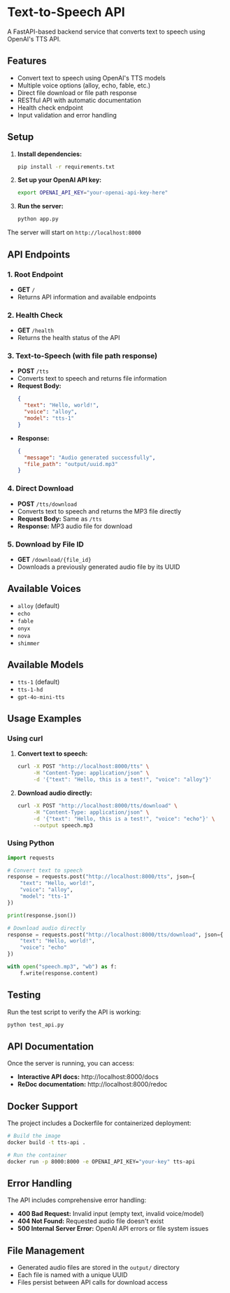 # Text-to-Speech API

A FastAPI-based backend service that converts text to speech using OpenAI's TTS API.

## Features

- Convert text to speech using OpenAI's TTS models
- Multiple voice options (alloy, echo, fable, etc.)
- Direct file download or file path response
- RESTful API with automatic documentation
- Health check endpoint
- Input validation and error handling

## Setup

1. **Install dependencies:**
   ```bash
   pip install -r requirements.txt
   ```

2. **Set up your OpenAI API key:**
   ```bash
   export OPENAI_API_KEY="your-openai-api-key-here"
   ```

3. **Run the server:**
   ```bash
   python app.py
   ```

The server will start on `http://localhost:8000`

## API Endpoints

### 1. Root Endpoint
- **GET** `/`
- Returns API information and available endpoints

### 2. Health Check
- **GET** `/health`
- Returns the health status of the API

### 3. Text-to-Speech (with file path response)
- **POST** `/tts`
- Converts text to speech and returns file information
- **Request Body:**
  ```json
  {
    "text": "Hello, world!",
    "voice": "alloy",
    "model": "tts-1"
  }
  ```
- **Response:**
  ```json
  {
    "message": "Audio generated successfully",
    "file_path": "output/uuid.mp3"
  }
  ```

### 4. Direct Download
- **POST** `/tts/download`
- Converts text to speech and returns the MP3 file directly
- **Request Body:** Same as `/tts`
- **Response:** MP3 audio file for download

### 5. Download by File ID
- **GET** `/download/{file_id}`
- Downloads a previously generated audio file by its UUID

## Available Voices

- `alloy` (default)
- `echo`
- `fable`
- `onyx`
- `nova`
- `shimmer`

## Available Models

- `tts-1` (default)
- `tts-1-hd`
- `gpt-4o-mini-tts`

## Usage Examples

### Using curl

1. **Convert text to speech:**
   ```bash
   curl -X POST "http://localhost:8000/tts" \
        -H "Content-Type: application/json" \
        -d '{"text": "Hello, this is a test!", "voice": "alloy"}'
   ```

2. **Download audio directly:**
   ```bash
   curl -X POST "http://localhost:8000/tts/download" \
        -H "Content-Type: application/json" \
        -d '{"text": "Hello, this is a test!", "voice": "echo"}' \
        --output speech.mp3
   ```

### Using Python

```python
import requests

# Convert text to speech
response = requests.post("http://localhost:8000/tts", json={
    "text": "Hello, world!",
    "voice": "alloy",
    "model": "tts-1"
})

print(response.json())

# Download audio directly
response = requests.post("http://localhost:8000/tts/download", json={
    "text": "Hello, world!",
    "voice": "echo"
})

with open("speech.mp3", "wb") as f:
    f.write(response.content)
```

## Testing

Run the test script to verify the API is working:

```bash
python test_api.py
```

## API Documentation

Once the server is running, you can access:
- **Interactive API docs:** http://localhost:8000/docs
- **ReDoc documentation:** http://localhost:8000/redoc

## Docker Support

The project includes a Dockerfile for containerized deployment:

```bash
# Build the image
docker build -t tts-api .

# Run the container
docker run -p 8000:8000 -e OPENAI_API_KEY="your-key" tts-api
```

## Error Handling

The API includes comprehensive error handling:
- **400 Bad Request:** Invalid input (empty text, invalid voice/model)
- **404 Not Found:** Requested audio file doesn't exist
- **500 Internal Server Error:** OpenAI API errors or file system issues

## File Management

- Generated audio files are stored in the `output/` directory
- Each file is named with a unique UUID
- Files persist between API calls for download access
